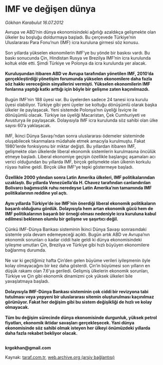 # IMF ve değişen dünya

*Gökhan Karabulut 16.07.2012*

<div class="yazi"><p>Avrupa ve ABD’nin dünya ekonomisindeki ağırlığı azaldıkça gelişmekte olan ülkeler bu boşluğu doldurmaya başladı. Bu çerçevede Türkiye’nin Uluslararası Para Fonu’nun (IMF) icra kuruluna girmesi söz konusu.<br/><br/>Son yıllarda yükselen ekonomilerin IMF’ye bu yönde bir baskısı vardı. Bu baskı sonucunda Çin, Hindistan Rusya ve Brezilya IMF’nin icra kurulunda koltuk elde etti. Şimdi Türkiye ve Polonya da icra kurulunda yer alacak.<br/><br/><b>Kuruluşundan itibaren ABD ve Avrupa tarafından yönetilen IMF, 2010’da gerçekleştirdiği yönetişim forumunda yükselen ekonomilere daha fazla söz hakkı vereceğinin sinyallerini vermişti. Yükselen ekonomilerin IMF fonlarına yaptığı katkı arttığı için böyle bir gelişme zaten kaçınılmazdı.<br/><br/></b>Bugün IMF’nin 188 üyesi var. Bu üyelerden sadece 24 tanesi icra kurulu üyesi olabiliyor. Türkiye gibi yeni üyeler ise koltuğu dönüşümlü olarak başka ülkeler ile paylaşacak. Yeni sistemde Polonya’nın üyeliği İsviçre ile dönüşümlü olacak. Türkiye ise üyeliği Macaristan, Çek Cumhuriyeti ve Avusturya ile paylaşacak. Dolayısıyla IMF icra kurulunda söz sahibi olan ülke sayısı 60’a yaklaşacak.<br/><br/>IMF, İkinci Dünya Savaşı’ndan sonra uluslararası ödemeler sisteminde oluşabilecek tıkanmalara müdahale etmek amacıyla kurulmuştu. Fakat 1980’lerde fonksiyonu bir miktar değişti. Bu yıllardan itibaren IMF, gelişmekte olan ülkelerde liberal ekonomik sistemlerin kurulmasına öncülük etmeye başladı. Liberal ekonomiye geçişin özellikle başlangıç aşamaları acı verici olduğundan bu yıllarda IMF, birçok gelişmekte olan ülkenin korkulu rüyası haline geldi. Birçok ülke IMF’ye tepki göstermeye başladı.<br/><br/><b>Özellikle 2000 yılından sonra Latin Amerika ülkeleri, IMF politikalarından uzaklaştı. Bu yıllarda Venezüella’da H. Chavez tarafından canlandırılan Bolivarcı bağımsızlık ruhu neredeyse Latin Amerika’nın tamamında IMF politikalarının reddine yol açtı.<br/><br/></b><b>Aynı yıllarda Türkiye’de ise IMF’nin önerdiği liberal ekonomik politikaların başarılı olduğunu gördük. Dolayısıyla hem artan ekonomik gücü hem de IMF politikalarının başarılı bir örneği olması nedeniyle icra kuruluna kabul edilmesi beklenen olumlu bir gelişme ve şaşırtıcı değil.<br/><br/></b>Çünkü IMF-Dünya Bankası sisteminin İkinci Dünya Savaşı sonrasındaki sistemle yola devam edemeyeceği açıktı. Bugün artık ABD ve Avrupa’nın ekonomik sorunları o kadar ciddi hale geldi ki dünya ekonomisindeki iyileşme umutları Çin, Brezilya ve Türkiye gibi hızlı büyüyen ekonomilere bağlanmış durumda.<br/><br/>Ne var ki geçtiğimiz hafta Çin’den gelen büyüme verileri iyileşmenin öyle kolay olmayacağını bir kez daha gösterdi. Çin’in büyümesi son yılların en düşük rakamı olan 7.6’ya geriledi. Gelişmiş ülkelerin ekonomik sorunları, Türkiye ve Çin gibi ekonomik dinamizmi çok yüksek ülkeleri bile yavaşlatmaya başladı.<br/><br/><b>Dolayısıyla IMF-Dünya Bankası sisteminin çok ciddi bir revizyona tabi tutulması veya yepyeni bir uluslararası sitemin oluşturulması kaçınılmaz görünüyor. Fakat her değişim gibi bu sistem değişikliği de hızlı ve kolay olmayacak.<br/><br/></b><b>Tüm bu değişim sürecinde dünya ekonomisinde durgunluk, yüksek petrol fiyatları, ekonomik iktidar savaşları gerçekleşecek. Yani dünya ekonomisinde söz sahibi olmak isteyen her ülkeyi önümüzdeki yıllarda daha fazla rekabet bekliyor olacak.</b></p>
<p><b><br/>krgokhan@gmail.com</b></p>
</div>

Kaynak: [taraf.com.tr](http://www.taraf.com.tr/gokhan-karabulut/makale-imf-ve-degisen-dunya.htm), [web.archive.org (arşiv bağlantısı)](http://web.archive.org/web/20131107153022/http://www.taraf.com.tr/gokhan-karabulut/makale-imf-ve-degisen-dunya.htm)
